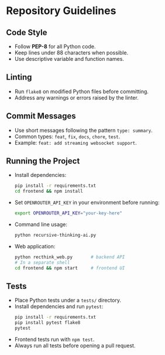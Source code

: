 # Repository Guidelines

## Code Style
- Follow **PEP-8** for all Python code.
- Keep lines under 88 characters when possible.
- Use descriptive variable and function names.

## Linting
- Run `flake8` on modified Python files before committing.
- Address any warnings or errors raised by the linter.

## Commit Messages
- Use short messages following the pattern `type: summary`.
- Common types: `feat`, `fix`, `docs`, `chore`, `test`.
- Example: `feat: add streaming websocket support`.

## Running the Project
- Install dependencies:
  ```bash
  pip install -r requirements.txt
  cd frontend && npm install
  ```
- Set `OPENROUTER_API_KEY` in your environment before running:
  ```bash
  export OPENROUTER_API_KEY="your-key-here"
  ```
- Command line usage:
  ```bash
  python recursive-thinking-ai.py
  ```
- Web application:
  ```bash
  python recthink_web.py       # backend API
  # In a separate shell
  cd frontend && npm start     # frontend UI
  ```


## Tests
- Place Python tests under a `tests/` directory.
- Install dependencies and run `pytest`:
  ```bash
  pip install -r requirements.txt
  pip install pytest flake8
  pytest
  ```
- Frontend tests run with `npm test`.
- Always run all tests before opening a pull request.
